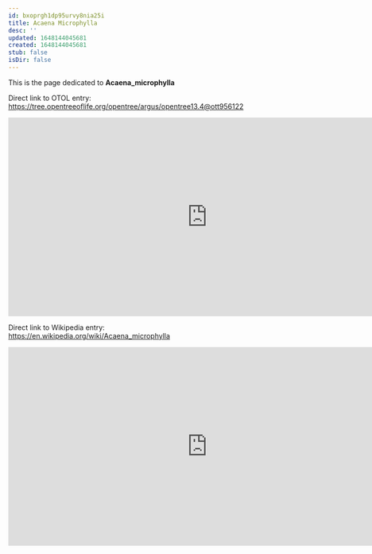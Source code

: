 ```yaml
---
id: bxoprgh1dp95urvy8nia25i
title: Acaena Microphylla
desc: ''
updated: 1648144045681
created: 1648144045681
stub: false
isDir: false
---
```

This is the page dedicated to **Acaena_microphylla**


Direct link to OTOL entry: https://tree.opentreeoflife.org/opentree/argus/opentree13.4@ott956122



<html>
    <body>
    <iframe src="https://tree.opentreeoflife.org/opentree/argus/opentree13.4@ott956122"
    width="800" height="400" frameborder="0" allowfullscreen> </iframe>
    </body>
</html>
    


Direct link to Wikipedia entry: https://en.wikipedia.org/wiki/Acaena_microphylla



<html>
    <body>
    <iframe src="https://en.wikipedia.org/wiki/Acaena_microphylla"
    width="800" height="400" frameborder="0" allowfullscreen> </iframe>
    </body>
</html>
    
